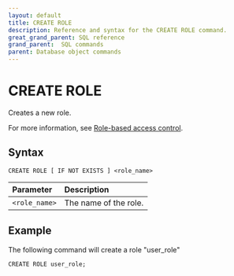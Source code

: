```yaml
---
layout: default
title: CREATE ROLE
description: Reference and syntax for the CREATE ROLE command.
great_grand_parent: SQL reference
grand_parent:  SQL commands
parent: Database object commands
---
```


# CREATE ROLE
Creates a new role.

For more information, see [Role-based access control](../../../Guides/managing-your-organization/rbac.md).

## Syntax

```CREATE ROLE [ IF NOT EXISTS ] <role_name>```


| Parameter  | Description |
| :--------- | :---------- |
| `<role_name>` | The name of the role. |

## Example

The following command will create a role "user_role" 

```CREATE ROLE user_role;```
